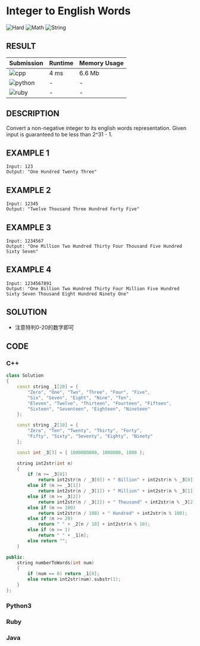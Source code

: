 # Integer to English Words

![Hard](https://img.shields.io/badge/-Hard-e05d44.svg) ![Math](https://img.shields.io/badge/数学-Math-007ec6.svg) ![String](https://img.shields.io/badge/字符串-String-007ec6.svg)

## RESULT

| Submission                                                        | Runtime | Memory Usage |
| ----------------------------------------------------------------- | ------- | ------------ |
| ![cpp](https://img.shields.io/badge/leetcode273-cpp-f34b7d.svg)   | 4 ms    | 6.6 Mb       |
| ![python](https://img.shields.io/badge/leetcode273-py-3572A5.svg) | -       | -            |
| ![ruby](https://img.shields.io/badge/leetcode273-rb-701516.svg)   | -       | -            |

## DESCRIPTION

Convert a non-negative integer to its english words representation. Given input is guaranteed to be less than 2^31 - 1.

## EXAMPLE 1

```plain
Input: 123
Output: "One Hundred Twenty Three"
```

## EXAMPLE 2

```plain
Input: 12345
Output: "Twelve Thousand Three Hundred Forty Five"
```

## EXAMPLE 3

```plain
Input: 1234567
Output: "One Million Two Hundred Thirty Four Thousand Five Hundred Sixty Seven"
```

## EXAMPLE 4

```plain
Input: 1234567891
Output: "One Billion Two Hundred Thirty Four Million Five Hundred Sixty Seven Thousand Eight Hundred Ninety One"
```

## SOLUTION

* 注意特判0-20的数字即可

## CODE

### C++

```cpp
class Solution
{
    const string _1[20] = {
        "Zero", "One", "Two", "Three", "Four", "Five",
        "Six", "Seven", "Eight", "Nine", "Ten", 
        "Eleven", "Twelve", "Thirteen", "Fourteen", "Fifteen",
        "Sixteen", "Seventeen", "Eighteen", "Nineteen"
    };

    const string _2[10] = {
        "Zero", "Ten", "Twenty", "Thirty", "Forty",
        "Fifty", "Sixty", "Seventy", "Eighty", "Ninety"
    };

    const int _3[3] = { 1000000000, 1000000, 1000 };

    string int2str(int n)
    {
        if (n >= _3[0])
            return int2str(n / _3[0]) + " Billion" + int2str(n % _3[0]);
        else if (n >= _3[1])
            return int2str(n / _3[1]) + " Million" + int2str(n % _3[1]);
        else if (n >= _3[2])
            return int2str(n / _3[2]) + " Thousand" + int2str(n % _3[2]);
        else if (n >= 100)
            return int2str(n / 100) + " Hundred" + int2str(n % 100);
        else if (n >= 20)
            return " " + _2[n / 10] + int2str(n % 10);
        else if (n >= 1)
            return " " + _1[n];
        else return "";
    }

public:
    string numberToWords(int num)
    {
        if (num == 0) return _1[0];
        else return int2str(num).substr(1);
    }
};
```

### Python3

### Ruby

### Java

